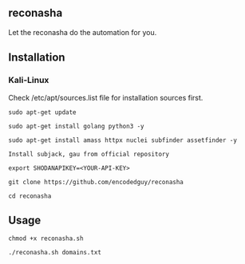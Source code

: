 ## reconasha
Let the reconasha do the automation for you.

## Installation
### Kali-Linux
Check /etc/apt/sources.list file for installation sources first.

``sudo apt-get update``

``sudo apt-get install golang python3 -y``

``sudo apt-get install amass httpx nuclei subfinder assetfinder -y``

``Install subjack, gau from official repository``

``export SHODANAPIKEY=<YOUR-API-KEY>``

``git clone https://github.com/encodedguy/reconasha``

``cd reconasha``

## Usage
``chmod +x reconasha.sh``

``./reconasha.sh domains.txt``
